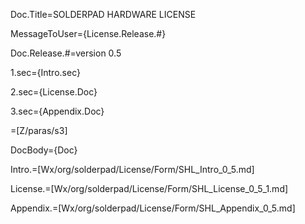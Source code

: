 Doc.Title=SOLDERPAD HARDWARE LICENSE

MessageToUser={License.Release.#}

Doc.Release.#=version 0.5

1.sec={Intro.sec}

2.sec={License.Doc}

3.sec={Appendix.Doc}

=[Z/paras/s3]

DocBody={Doc}

Intro.=[Wx/org/solderpad/License/Form/SHL_Intro_0_5.md]

License.=[Wx/org/solderpad/License/Form/SHL_License_0_5_1.md]

Appendix.=[Wx/org/solderpad/License/Form/SHL_Appendix_0_5.md]

